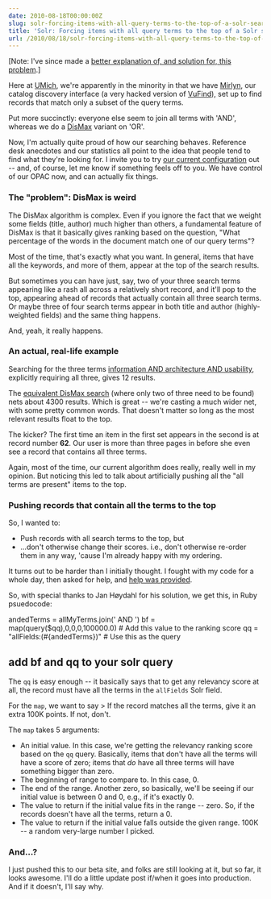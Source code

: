 ```yaml
---
date: 2010-08-18T00:00:00Z
slug: solr-forcing-items-with-all-query-terms-to-the-top-of-a-solr-search
title: 'Solr: Forcing items with all query terms to the top of a Solr search'
url: /2010/08/18/solr-forcing-items-with-all-query-terms-to-the-top-of-a-solr-search/
---
```


[Note: I've since made a [better explanation of, and solution for, this problem](http://robotlibrarian.billdueber.com/using-localparams-in-solr-sst-2/).]

Here at [UMich](http://lib.umich.edu/), we're apparently in the minority in that we have [Mirlyn](http://mirlyn.lib.umich.edu/), our catalog discovery interface (a very hacked version of [VuFind](http://vufind.org/)), set up to find records that match only a subset of the query terms.

Put more succinctly: everyone else seem to join all terms with 'AND', whereas we do a [DisMax](http://www.lucidimagination.com/blog/2010/05/23/whats-a-dismax/) variant on 'OR'.

Now, I'm actually quite proud of how our searching behaves. Reference desk anecdotes and our statistics all point to the idea that people tend to find what they're looking for. I invite you to try [our current configuration](http://mirlyn.lib.umich.edu/) out -- and, of course, let me know if something feels off to you. We have control of our OPAC now, and can actually fix things.

### The "problem": DisMax is weird

The DisMax algorithm is complex. Even if you ignore the fact that we weight some fields (title, author) much higher than others, a fundamental feature of DisMax is that it basically gives ranking based on the question, "What percentage of the words in the document match one of our query terms"?

Most of the time, that's exactly what you want. In general, items that have all the keywords, and more of them, appear at the top of the search results.

But sometimes you can have just, say, two of your three search terms appearing like a rash all across a relatively short record, and it'll pop to the top, appearing ahead of records that actually contain all three search terms. Or maybe three of four search terms appear in both title and author (highly-weighted fields) and the same thing happens.

And, yeah, it really happens.

### An actual, real-life example

Searching for the three terms [information AND architecture AND usability](http://mirlyn.lib.umich.edu/Search/Home?inst=all&amp;lookfor=information+AND+architecture+AND+usability), explicitly requiring all three, gives 12 results.

The [equivalent DisMax search](http://mirlyn.lib.umich.edu/Search/Home?inst=all&amp;lookfor=information+architecture+usability) (where only two of three need to be found) nets about 4300 results. Which is great -- we're casting a much wider net, with some pretty common words. That doesn't matter so long as the most relevant results float to the top.

The kicker? The first time an item in the first set appears in the second is at record number **62**. Our user is more than three pages in before she even see a record that contains all three terms.

Again, most of the time, our current algorithm does really, really well in my opinion. But noticing this led to talk about artificially pushing all the "all terms are present" items to the top.

### Pushing records that contain all the terms to the top

So, I wanted to:

* Push records with all search terms to the top, but
* ...don't otherwise change their scores. i.e., don't otherwise re-order them in any way, 'cause I'm already happy with my ordering.

It turns out to be harder than I initially thought. I fought with my code for a whole day, then asked for help, and [help was provided](http://www.lucidimagination.com/search/document/1f2e58ecc9c16a9c/function_query_to_boost_scores_by_a_constant_if_all_terms_are_present).

So, with special thanks to Jan Høydahl for his solution, we get this, in Ruby psuedocode:

andedTerms = allMyTerms.join(' AND ')
bf = map(query($qq),0,0,0,100000.0) # Add this value to the ranking score
qq = "allFields:(#{andedTerms})" # Use this as the query
## add bf and qq to your solr query

The `qq` is easy enough -- it basically says that to get any relevancy score at all, the record must have all the terms in the `allFields` Solr field.

For the `map`, we want to say
&gt; If the record matches all the terms, give it an extra 100K points. If not, don't.

The `map` takes 5 arguments:

* An initial value. In this case, we're getting the relevancy ranking score based on the `qq` query. Basically, items that don't have all the terms will have a score of zero; items that *do* have all three terms will have something bigger than zero.
* The beginning of range to compare to. In this case, 0.
* The end of the range. Another zero, so basically, we'll be seeing if our initial value is between 0 and 0, e.g., if it's exactly 0.
* The value to return if the initial value fits in the range -- zero. So, if the records doesn't have all the terms, return a 0.
* The value to return if the initial value falls outside the given range. 100K -- a random very-large number I picked.

### And...?

I just pushed this to our beta site, and folks are still looking at it, but so far, it looks awesome. I'll do a little update post if/when it goes into production. And if it doesn't, I'll say why.
